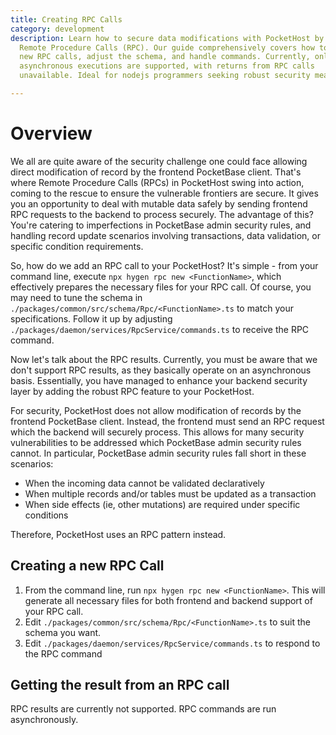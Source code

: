 ```yaml
---
title: Creating RPC Calls
category: development
description: Learn how to secure data modifications with PocketHost by creating
  Remote Procedure Calls (RPC). Our guide comprehensively covers how to produce
  new RPC calls, adjust the schema, and handle commands. Currently, only
  asynchronous executions are supported, with returns from RPC calls
  unavailable. Ideal for nodejs programmers seeking robust security measures.

---
```


# Overview

We all are quite aware of the security challenge one could face allowing direct modification of record by the frontend PocketBase client. That's where Remote Procedure Calls (RPCs) in PocketHost swing into action, coming to the rescue to ensure the vulnerable frontiers are secure. It gives you an opportunity to deal with mutable data safely by sending frontend RPC requests to the backend to process securely. The advantage of this? You're catering to imperfections in PocketBase admin security rules, and handling record update scenarios involving transactions, data validation, or specific condition requirements.

So, how do we add an RPC call to your PocketHost? It's simple - from your command line, execute `npx hygen rpc new <FunctionName>`, which effectively prepares the necessary files for your RPC call. Of course, you may need to tune the schema in `./packages/common/src/schema/Rpc/<FunctionName>.ts` to match your specifications. Follow it up by adjusting `./packages/daemon/services/RpcService/commands.ts` to receive the RPC command.

Now let's talk about the RPC results. Currently, you must be aware that we don't support RPC results, as they basically operate on an asynchronous basis. Essentially, you have managed to enhance your backend security layer by adding the robust RPC feature to your PocketHost.


For security, PocketHost does not allow modification of records by the frontend PocketBase client. Instead, the frontend must send an RPC request which the backend will securely process. This allows for many security vulnerabilities to be addressed which PocketBase admin security rules cannot. In particular, PocketBase admin security rules fall short in these scenarios:

- When the incoming data cannot be validated declaratively
- When multiple records and/or tables must be updated as a transaction
- When side effects (ie, other mutations) are required under specific conditions

Therefore, PocketHost uses an RPC pattern instead.

## Creating a new RPC Call

1. From the command line, run `npx hygen rpc new <FunctionName>`. This will generate all necessary files for both frontend and backend support of your RPC call.
2. Edit `./packages/common/src/schema/Rpc/<FunctionName>.ts` to suit the schema you want.
3. Edit `./packages/daemon/services/RpcService/commands.ts` to respond to the RPC command

## Getting the result from an RPC call

RPC results are currently not supported. RPC commands are run asynchronously.
